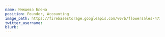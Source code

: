 ```yaml
---
name: Инюшева Елена
position: Founder, Accounting
image_path: https://firebasestorage.googleapis.com/v0/b/flowersales-471f5.appspot.com/o/web-site%2FScreen%20Shot%202017-03-12%20at%2002.56.19.png?alt=media&token=a5f13fc4-027e-4809-9ef3-498bf5f35e21
twitter_username:
blurb: 
---
```

